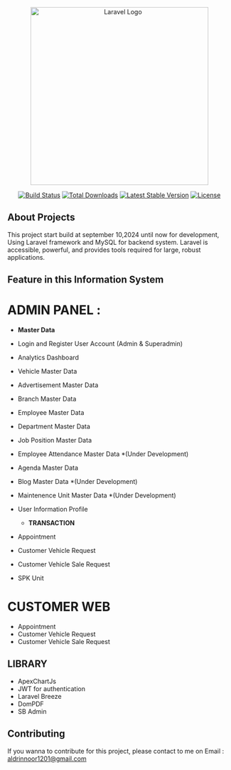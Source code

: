 <p align="center"><a href="https://laravel.com" target="_blank"><img src="https://raw.githubusercontent.com/laravel/art/master/logo-lockup/5%20SVG/2%20CMYK/1%20Full%20Color/laravel-logolockup-cmyk-red.svg" width="400" alt="Laravel Logo"></a></p>

<p align="center">
<a href="https://github.com/laravel/framework/actions"><img src="https://github.com/laravel/framework/workflows/tests/badge.svg" alt="Build Status"></a>
<a href="https://packagist.org/packages/laravel/framework"><img src="https://img.shields.io/packagist/dt/laravel/framework" alt="Total Downloads"></a>
<a href="https://packagist.org/packages/laravel/framework"><img src="https://img.shields.io/packagist/v/laravel/framework" alt="Latest Stable Version"></a>
<a href="https://packagist.org/packages/laravel/framework"><img src="https://img.shields.io/packagist/l/laravel/framework" alt="License"></a>
</p>

## About Projects

This project start build at september 10,2024 until now for development, Using Laravel framework and MySQL for backend system. Laravel is accessible, powerful, and provides tools required for large, robust applications.

## Feature in this Information System

# ADMIN PANEL :
  - **Master Data**
- Login and Register User Account (Admin & Superadmin)
- Analytics Dashboard
- Vehicle Master Data
- Advertisement Master Data
- Branch Master Data
- Employee Master Data
- Department Master Data
- Job Position Master Data
- Employee Attendance Master Data *(Under Development)
- Agenda Master Data
- Blog Master Data *(Under Development)
- Maintenence Unit Master Data *(Under Development)
- User Information Profile

   - **TRANSACTION**
- Appointment
- Customer Vehicle Request
- Customer Vehicle Sale Request
- SPK Unit
  
# CUSTOMER WEB 
- Appointment
- Customer Vehicle Request
- Customer Vehicle Sale Request


## LIBRARY 
- ApexChartJs
- JWT for authentication
- Laravel Breeze
- DomPDF
- SB Admin

## Contributing

If you wanna to contribute for this project, please contact to me on Email : aldrinnoor1201@gmail.com


